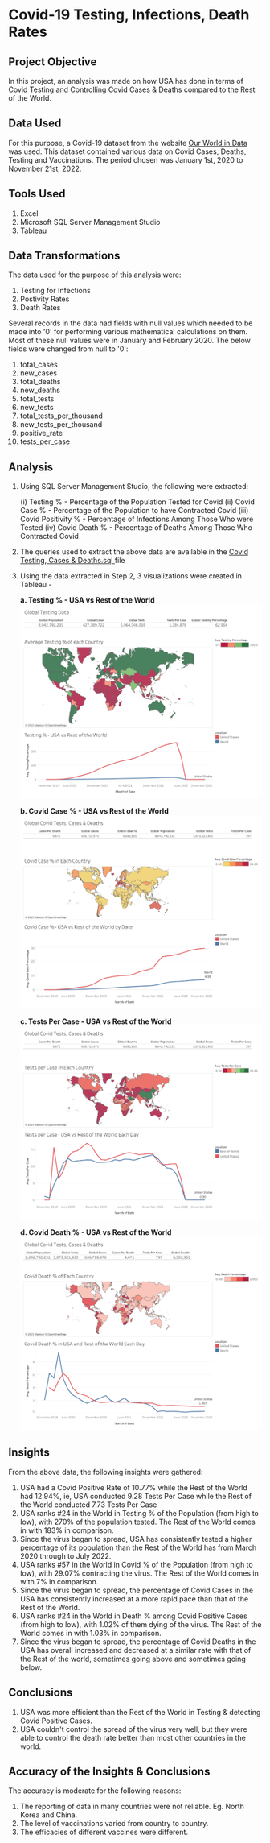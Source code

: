 # Covid-19 Testing, Infections, Death Rates

## Project Objective

In this project, an analysis was made on how USA has done in terms of Covid Testing and Controlling Covid Cases & Deaths compared to the Rest of the World. 

## Data Used

For this purpose, a Covid-19 dataset from the website <a href = "https://ourworldindata.org/covid-deaths"> Our World in Data </a> was used. This dataset contained various data on Covid Cases, Deaths, Testing and Vaccinations. The period chosen was January 1st, 2020 to November 21st, 2022. 

## Tools Used

1. Excel
2. Microsoft SQL Server Management Studio
3. Tableau

## Data Transformations

The data used for the purpose of this analysis were:

1. Testing for Infections
2. Postivity Rates
3. Death Rates

Several records in the data had fields with null values which needed to be made into '0' for performing various mathematical calculations on them. Most of these null values were in January and February 2020. The below fields were changed from null to '0':

1. total_cases
2. new_cases
3. total_deaths
4. new_deaths
5. total_tests
6. new_tests
7. total_tests_per_thousand
8. new_tests_per_thousand
9. positive_rate
10. tests_per_case

## Analysis

1. Using SQL Server Management Studio, the following were extracted:

    (i) Testing % - Percentage of the Population Tested for Covid
    (ii) Covid Case % - Percentage of the Population to have Contracted Covid
    (iii) Covid Positivity % - Percentage of Infections Among Those Who were Tested
    (iv) Covid Death % - Percentage of Deaths Among Those Who Contracted Covid

2. The queries used to extract the above data are available in the <a href = "https://github.com/rahulshankariyer/Portfolio/blob/main/Covid-19%20Testing%2C%20Infection%20%26%20Death%20Rates/Covid%20Testing%2C%20Cases%20%26%20Deaths.sql"> Covid Testing, Cases & Deaths.sql </a> file 

3. Using the data extracted in Step 2, 3 visualizations were created in Tableau - 
    
    <b> a. Testing % - USA vs Rest of the World </b>
    ![alt text](https://raw.githubusercontent.com/rahulshankariyer/Covid19_Tests_Cases_and_Deaths/main/Testing%20%25%20-%20USA%20vs%20World.png)
    
    <b> b. Covid Case % - USA vs Rest of the World </b>
    ![alt text](https://raw.githubusercontent.com/rahulshankariyer/Covid19_Tests_Cases_and_Deaths/main/Covid%20Case%20%25%20-%20USA%20vs%20World.png)
    
    <b> c. Tests Per Case - USA vs Rest of the World </b>
    ![alt text](https://raw.githubusercontent.com/rahulshankariyer/Covid19_Tests_Cases_and_Deaths/main/Tests%20Per%20Case%20-%20USA%20vs%20Rest%20of%20the%20World.png)
    
    <b> d. Covid Death % - USA vs Rest of the World </b>
    ![alt text](https://raw.githubusercontent.com/rahulshankariyer/Covid19_Tests_Cases_and_Deaths/main/Covid%20Death%20%25%20-%20USA%20vs%20World.png)
    
## Insights

From the above data, the following insights were gathered:

1. USA had a Covid Positive Rate of 10.77% while the Rest of the World had 12.94%, ie, USA conducted 9.28 Tests Per Case while the Rest of the World conducted 7.73 Tests Per Case
2. USA ranks #24 in the World in Testing % of the Population (from high to low), with 270% of the population tested. The Rest of the World comes in with 183% in comparison.
3. Since the virus began to spread, USA has consistently tested a higher percentage of its population than the Rest of the World has from March 2020 through to July 2022.
4. USA ranks #57 in the World in Covid % of the Population (from high to low), with 29.07% contracting the virus. The Rest of the World comes in with 7% in comparison.
5. Since the virus began to spread, the percentage of Covid Cases in the USA has consistently increased at a more rapid pace than that of the Rest of the World. 
6. USA ranks #24 in the World in Death % among Covid Positive Cases (from high to low), with 1.02% of them dying of the virus. The Rest of the World comes in with 1.03% in comparison.
7. Since the virus began to spread, the percentage of Covid Deaths in the USA has overall increased and decreased at a similar rate with that of the Rest of the world, sometimes going above and sometimes going below.

## Conclusions

1. USA was more efficient than the Rest of the World in Testing & detecting Covid Positive Cases.
2. USA couldn't control the spread of the virus very well, but they were able to control the death rate better than most other countries in the world.

## Accuracy of the Insights & Conclusions

The accuracy is moderate for the following reasons:

1. The reporting of data in many countries were not reliable. Eg. North Korea and China.
2. The level of vaccinations varied from country to country.
3. The efficacies of different vaccines were different.
